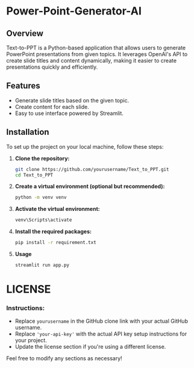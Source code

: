 # Power-Point-Generator-AI

## Overview

Text-to-PPT is a Python-based application that allows users to generate PowerPoint presentations from given topics. It leverages OpenAI's API to create slide titles and content dynamically, making it easier to create presentations quickly and efficiently.

## Features

- Generate slide titles based on the given topic.
- Create content for each slide.
- Easy to use interface powered by Streamlit.

## Installation

To set up the project on your local machine, follow these steps:

1. **Clone the repository:**

   ```bash
   git clone https://github.com/yourusername/Text_to_PPT.git
   cd Text_to_PPT
2. **Create a virtual environment (optional but recommended):**

   ```bash
   python -m venv venv
3. **Activate the virtual environment:**

   ```bash
   venv\Scripts\activate
4. **Install the required packages:**

   ```bash
   pip install -r requirement.txt
5. **Usage**

   ```bash
   streamlit run app.py


# LICENSE
### Instructions:
- Replace `yourusername` in the GitHub clone link with your actual GitHub username.
- Replace `'your-api-key'` with the actual API key setup instructions for your project.
- Update the license section if you're using a different license. 

Feel free to modify any sections as necessary!
   
   
